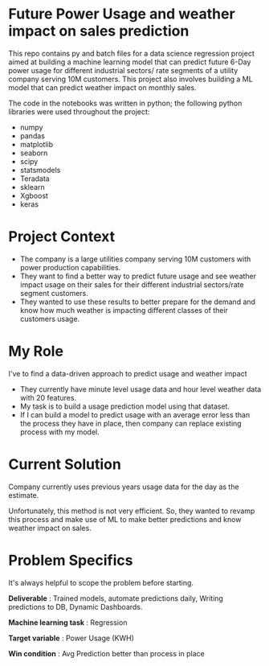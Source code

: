 # Future Power Usage and weather impact on sales prediction

This repo contains py and batch files for a data science regression project aimed at building a machine learning model that can predict future 6-Day power usage for different industrial sectors/ rate segments of a utility company serving 10M customers. This project also involves building a ML model that can predict weather impact on monthly sales.

The code in the notebooks was written in python; the following python libraries were used throughout the project:

- numpy
- pandas
- matplotlib
- seaborn
- scipy
- statsmodels
- Teradata
- sklearn
- Xgboost
- keras

# Project Context

- The company is a large utilities company serving 10M customers with power production capabilities.
- They want to find a better way to predict future usage and see weather impact usage on their sales for their different industrial sectors/rate segment customers.
- They wanted to use these results to better prepare for the demand and know how much weather is impacting different classes of their customers usage.

# My Role

I&#39;ve to find a data-driven approach to predict usage and weather impact

- They currently have minute level usage data and hour level weather data with 20 features.
- My task is to build a usage prediction model using that dataset.
- If I can build a model to predict usage with an average error less than the process they have in place, then company can replace existing process with my model.

# Current Solution

Company currently uses previous years usage data for the day as the estimate.

Unfortunately, this method is not very efficient. So, they wanted to revamp this process and make use of ML to make better predictions and know weather impact on sales.

# Problem Specifics

It&#39;s always helpful to scope the problem before starting.

**Deliverable** : Trained models, automate predictions daily, Writing predictions to DB, Dynamic Dashboards.

**Machine learning task** : Regression

**Target variable** : Power Usage (KWH)

**Win condition** : Avg Prediction better than process in place
